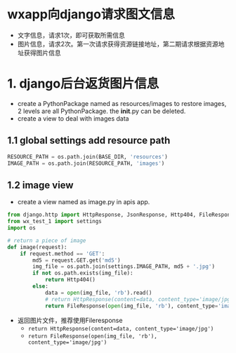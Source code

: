 # wxapp向django请求图文信息

- 文字信息，请求1次，即可获取所需信息
- 图片信息，请求2次。第一次请求获得资源链接地址，第二期请求根据资源地址获得图片信息

# 1. django后台返货图片信息
- create a PythonPackage named as resources/images to restore images, 2 levels are all PythonPackage. the __init__.py can be deleted.
- create a view to deal with images data

## 1.1 global settings add resource path
```python
RESOURCE_PATH = os.path.join(BASE_DIR, 'resources')
IMAGE_PATH = os.path.join(RESOURCE_PATH, 'images')
```
## 1.2 image view
- create a view named as image.py in apis app.
```python
from django.http import HttpResponse, JsonResponse, Http404, FileResponse
from wx_test_1 import settings
import os

# return a piece of image
def image(request):
    if request.method == 'GET':
        md5 = request.GET.get('md5')
        img_file = os.path.join(settings.IMAGE_PATH, md5 + '.jpg')
        if not os.path.exists(img_file):
            return Http404()
        else:
            data = open(img_file, 'rb').read()
            # return HttpResponse(content=data, content_type='image/jpg')
            return FileResponse(open(img_file, 'rb'), content_type='image/jpg')
```
- 返回图片文件，推荐使用Fileresponse
  - `return HttpResponse(content=data, content_type='image/jpg')`
  - `return FileResponse(open(img_file, 'rb'), content_type='image/jpg')`
